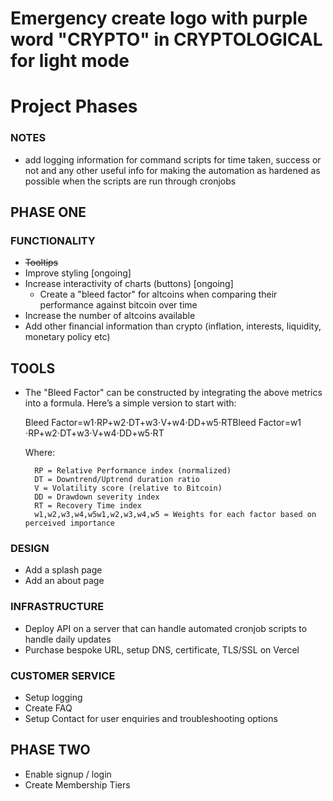 # Emergency create logo with purple word "CRYPTO" in CRYPTOLOGICAL for light mode

# Project Phases

### NOTES
- add logging information for command scripts for time taken, success or not
    and any other useful info for making the automation as hardened as possible when the scripts are run through cronjobs

## PHASE ONE

### FUNCTIONALITY

- ~~Tooltips~~
- Improve styling [ongoing]
- Increase interactivity of charts (buttons) [ongoing]
    - Create a "bleed factor" for altcoins when comparing their performance against bitcoin over time
- Increase the number of altcoins available
- Add other financial information than crypto (inflation, interests, liquidity, monetary policy etc)

## TOOLS
- The "Bleed Factor" can be constructed by integrating the above metrics into a formula. Here’s a simple version to start with:

    Bleed Factor=w1⋅RP+w2⋅DT+w3⋅V+w4⋅DD+w5⋅RTBleed Factor=w1​⋅RP+w2​⋅DT+w3​⋅V+w4​⋅DD+w5​⋅RT

    Where:

        RP = Relative Performance index (normalized)
        DT = Downtrend/Uptrend duration ratio
        V = Volatility score (relative to Bitcoin)
        DD = Drawdown severity index
        RT = Recovery Time index
        w1,w2,w3,w4,w5w1​,w2​,w3​,w4​,w5​ = Weights for each factor based on perceived importance

### DESIGN

- Add a splash page
- Add an about page

### INFRASTRUCTURE

- Deploy API on a server that can handle automated cronjob scripts to handle daily updates
- Purchase bespoke URL, setup DNS, certificate, TLS/SSL on Vercel

### CUSTOMER SERVICE

- Setup logging
- Create FAQ
- Setup Contact for user enquiries and troubleshooting options

## PHASE TWO

- Enable signup / login
- Create Membership Tiers
